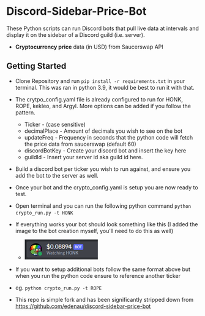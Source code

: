# Discord-Sidebar-Price-Bot
These Python scripts can run Discord bots that pull live data at intervals and display it on the sidebar of a Discord guild (i.e. server).
- **Cryptocurrency price** data (in USD) from Saucerswap API
## Getting Started
- Clone Repository and run `pip install -r requirements.txt` in your terminal. This was ran in python 3.9, it would be best to run it with that.
- The crytpo_config.yaml file is already configured to run for HONK, ROPE, kekleo, and Argyl. More options can be added if you follow the pattern.
  - Ticker - (case sensitive)
  - decimalPlace - Amount of decimals you wish to see on the bot
  - updateFreq - Frequency in seconds that the python code will fetch the price data from saucerswap (default 60)
  - discordBotKey - Create your discord bot and insert the key here
  - guildId - Insert your server id aka guild id here.
- Build a discord bot per ticker you wish to run against, and ensure you add the bot to the server as well.
- Once your bot and the crypto_config.yaml is setup you are now ready to test.
- Open terminal and you can run the following python command `python crypto_run.py -t HONK`
- If everything works your bot should look something like this (I added the image to the bot creation myself, you'll need to do this as well)
  - ![img.png](img.png)


- If you want to setup additional bots follow the same format above but when you run the python code ensure to reference another ticker 
- eg. `python crypto_run.py -t ROPE`



- This repo is simple fork and has been significantly stripped down from https://github.com/edenau/discord-sidebar-price-bot
